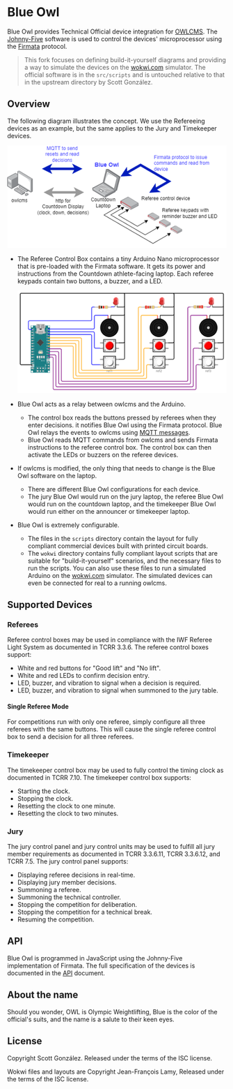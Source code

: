# Blue Owl

Blue Owl provides Technical Official device integration for [OWLCMS](https://owlcms.github.io/owlcms4/). The [Johnny-Five](http://johnny-five.io/) software is used to control the devices' microprocessor using the [Firmata](https://github.com/firmata/protocol) protocol.

> This fork focuses on defining build-it-yourself diagrams and providing a way to simulate the devices on the [wokwi.com](https://docs.wokwi.com) simulator.  The official software is in the `src/scripts` and is untouched relative to that in the upstream directory by Scott González.

## Overview

The following diagram illustrates the concept. We use the Refereeing devices as an example, but the same applies to the Jury and Timekeeper devices.

![Firmata](src/build-it-yourself/overview.drawio.png)

- The Referee Control Box contains a tiny Arduino Nano microprocessor that is pre-loaded with the Firmata software.  It gets its power and instructions from the Countdown athlete-facing laptop.  Each referee keypads contain two buttons, a buzzer, and a LED.

  ![refBox](src/build-it-yourself/referee/refereeBox.png)

- Blue Owl acts as a relay between owlcms and the Arduino.
  - The control box reads the buttons pressed by referees when they enter decisions.  it notifies Blue Owl using the Firmata protocol.  Blue Owl relays the events to owlcms using [MQTT messages](https://owlcms.github.io/owlcms4/#/MQTTMessages).
  - Blue Owl reads MQTT commands from owlcms and sends Firmata instructions to the referee control box. The control box can then activate the LEDs or buzzers on the referee devices.
  
- If owlcms is modified, the only thing that needs to change is the Blue Owl software on the laptop.
  - There are different Blue Owl configurations for each device.
  - The jury Blue Owl would run on the jury laptop, the referee Blue Owl would run on the countdown laptop, and the timekeeper Blue Owl would run either on the announcer or timekeeper laptop.
  
- Blue Owl is extremely configurable.  

  - The files in the `scripts` directory contain the layout for fully compliant commercial devices built with printed circuit boards.  
  - The `wokwi` directory contains fully compliant layout scripts that are suitable for "build-it-yourself" scenarios, and the necessary files to run the scripts. You can also use these files to run a simulated Arduino on the [wokwi.com](https://wokwi.com) simulator. The simulated devices can even be connected for real to a running owlcms.


## Supported Devices

### Referees

Referee control boxes may be used in compliance with the IWF Referee Light System as documented in TCRR 3.3.6. The referee control boxes support:

* White and red buttons for "Good lift" and "No lift".
* White and red LEDs to confirm decision entry.
* LED, buzzer, and vibration to signal when a decision is required.
* LED, buzzer, and vibration to signal when summoned to the jury table.

#### Single Referee Mode

For competitions run with only one referee, simply configure all three referees with the same buttons. This will cause the single referee control box to send a decision for all three referees.

### Timekeeper

The timekeeper control box may be used to fully control the timing clock as documented in TCRR 7.10. The timekeeper control box supports:

* Starting the clock.
* Stopping the clock.
* Resetting the clock to one minute.
* Resetting the clock to two minutes.

### Jury

The jury control panel and jury control units may be used to fulfill all jury member requirements as documented in TCRR 3.3.6.11, TCRR 3.3.6.12, and TCRR 7.5. The jury control panel supports:

* Displaying referee decisions in real-time.
* Displaying jury member decisions.
* Summoning a referee.
* Summoning the technical controller.
* Stopping the competition for deliberation.
* Stopping the competition for a technical break.
* Resuming the competition.

## API

Blue Owl is programmed in JavaScript using the Johnny-Five implementation of Firmata.  The full specification of the devices is documented in the [API](API.md) document.

## About the name

Should you wonder,  OWL is Olympic Weightlifting, Blue is the color of the official's suits, and the name is a salute to their keen eyes.

## License

Copyright Scott González. Released under the terms of the ISC license.

Wokwi files and layouts are Copyright Jean-François Lamy, Released under the terms of the ISC license.
